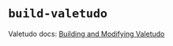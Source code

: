 # `build-valetudo`

Valetudo docs: [Building and Modifying Valetudo](https://valetudo.cloud/pages/development/building-and-modifying-valetudo.html)

